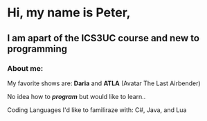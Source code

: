 # Hi, my name is Peter,
## I am apart of the ICS3UC course and new to **programming**
### About me:
My favorite shows are: **Daria** and **ATLA** (Avatar The Last Airbender)

No idea how to **_program_** but would like to learn..

Coding Languages I'd like to familiraze with: C#, Java, and Lua
